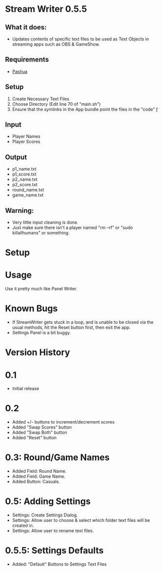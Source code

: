 # Stream Writer 0.5.5

## What it does:
- Updates contents of specific text files to be used as Text Objects in streaming apps such as OBS & GameShow. 

## Requirements

- [Pashua](https://www.bluem.net/en/projects/pashua/) 

## Setup

1. Create Necessary Text Files
2. Choose Directory (Edit line 70 of "main.sh")
3. Ensure that the symlinks in the App bundle point the files in the "code" ƒ

## Input

- Player Names
- Player Scores

## Output

- p1_name.txt
- p1_score.txt
- p2_name.txt
- p2_score.txt
- round_name.txt
- game_name.txt

## Warning: 

- Very little input cleaning is done.
- Just make sure there isn't a player named "rm –rf" or "sudo killallhumans" or something.


# Setup

# Usage

Use it pretty much like Panel Writer.


# Known Bugs

- If StreamWriter gets stuck in a loop, and is unable to be closed via the usual methods, hit the Reset button first, then exit the app.
- Settings Panel is a bit buggy.

#	Version History

#	0.1
- Initial release

#	0.2 
- Added +/- buttons to increment/decrement scores
- Added "Swap Scores" button
- Added "Swap Both" button
- Added "Reset" button

# 	0.3:  Round/Game Names
- Added Field: Round Name.
- Added Field: Game Name.
- Added Button: Casuals.

# 	0.5: Adding Settings
- Settings: Create Settings Dialog.
- Settings: Allow user to choose & select which folder text files will be created in.
- Settings: Allow user to rename text files.

# 	0.5.5: Settings Defaults
- Added: "Default" Buttons to Settings Text Files

